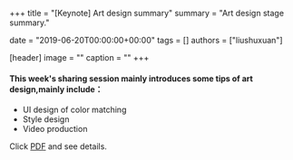 +++
title = "[Keynote] Art design summary"
summary = "Art design stage summary."

date = "2019-06-20T00:00:00+00:00"
tags = []
authors = ["liushuxuan"]

[header]
image = ""
caption = ""
+++
#### This week's sharing session mainly introduces some tips of art design,mainly include：
- UI design of color matching
- Style design
- Video production

Click [PDF](https://eyrie.coden.hk/api/space?path=/c422/weekly-keynote/2019-06-20-liushuxuan/0620工作室分享-刘书璇.pdf) and see details.
